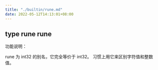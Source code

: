 ```yaml
---
title: "./builtin/rune.md"
date: 2022-05-12T14:13:01+08:00
---
```

## type rune rune

功能说明：

rune 为 int32 的别名，它完全等价于 int32。 习惯上用它来区别字符值和整数值。